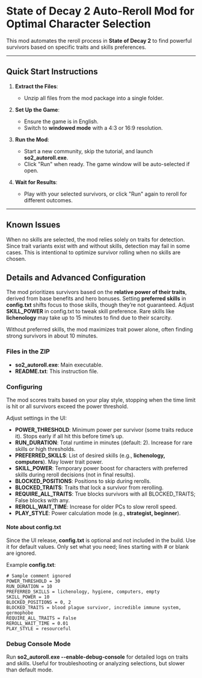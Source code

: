 # State of Decay 2 Auto-Reroll Mod for Optimal Character Selection

This mod automates the reroll process in **State of Decay 2** to find powerful survivors based on specific traits and skills preferences.

---

## Quick Start Instructions

1. **Extract the Files**:
   - Unzip all files from the mod package into a single folder.

2. **Set Up the Game**:
   - Ensure the game is in English.
   - Switch to **windowed mode** with a 4:3 or 16:9 resolution.

3. **Run the Mod**:
   - Start a new community, skip the tutorial, and launch **so2_autoroll.exe**.
   - Click "Run" when ready. The game window will be auto-selected if open.

4. **Wait for Results**:
   - Play with your selected survivors, or click "Run" again to reroll for different outcomes.

---

## Known Issues
When no skills are selected, the mod relies solely on traits for detection. Since trait variants exist with and without skills, detection may fail in some cases. This is intentional to optimize survivor rolling when no skills are chosen.

## Details and Advanced Configuration

The mod prioritizes survivors based on the **relative power of their traits**, derived from base benefits and hero bonuses. Setting **preferred skills** in **config.txt** shifts focus to those skills, though they’re not guaranteed. Adjust **SKILL_POWER** in config.txt to tweak skill preference. Rare skills like **lichenology** may take up to 15 minutes to find due to their scarcity.

Without preferred skills, the mod maximizes trait power alone, often finding strong survivors in about 10 minutes.

### Files in the ZIP

- **so2_autoroll.exe**: Main executable.
- **README.txt**: This instruction file.

### Configuring

The mod scores traits based on your play style, stopping when the time limit is hit or all survivors exceed the power threshold.

Adjust settings in the UI:
- **POWER_THRESHOLD**: Minimum power per survivor (some traits reduce it). Stops early if all hit this before time’s up.
- **RUN_DURATION**: Total runtime in minutes (default: 2). Increase for rare skills or high thresholds.
- **PREFERRED_SKILLS**: List of desired skills (e.g., **lichenology, computers**). May lower trait power.
- **SKILL_POWER**: Temporary power boost for characters with preferred skills during reroll decisions (not in final results).
- **BLOCKED_POSITIONS**: Positions to skip during rerolls.
- **BLOCKED_TRAITS**: Traits that lock a survivor from rerolling.
- **REQUIRE_ALL_TRAITS**: True blocks survivors with all BLOCKED_TRAITS; False blocks with any.
- **REROLL_WAIT_TIME**: Increase for older PCs to slow reroll speed.
- **PLAY_STYLE**: Power calculation mode (e.g., **strategist, beginner**).

#### Note about config.txt
Since the UI release, **config.txt** is optional and not included in the build. Use it for default values. Only set what you need; lines starting with \# or blank are ignored.

Example **config.txt**:

```plaintext
# Sample comment ignored
POWER_THRESHOLD = 30
RUN_DURATION = 10
PREFERRED_SKILLS = lichenology, hygiene, computers, empty
SKILL_POWER = 10
BLOCKED_POSITIONS = 0, 2
BLOCKED_TRAITS = blood plague survivor, incredible immune system, germophobe
REQUIRE_ALL_TRAITS = False
REROLL_WAIT_TIME = 0.01
PLAY_STYLE = resourceful
```

### Debug Console Mode
Run **so2_autoroll.exe --enable-debug-console** for detailed logs on traits and skills. Useful for troubleshooting or analyzing selections, but slower than default mode.